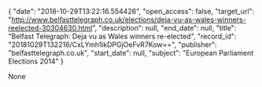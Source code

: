 {
  "date": "2018-10-29T13:22:16.554426", 
  "open_access": false, 
  "target_url": "http://www.belfasttelegraph.co.uk/elections/deja-vu-as-wales-winners-reelected-30304630.html", 
  "description": null, 
  "end_date": null, 
  "title": "Belfast Telegraph: Deja vu as Wales winners re-elected", 
  "record_id": "20181029T132216/CxLYmh1ikDPGjOeFvR7Kow==", 
  "publisher": "belfasttelegraph.co.uk", 
  "start_date": null, 
  "subject": "European Parliament Elections 2014"
}

None